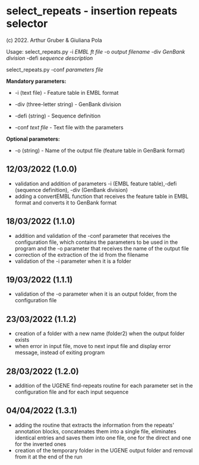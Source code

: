 # select_repeats - insertion repeats selector
(c) 2022. Arthur Gruber & Giuliana Pola

Usage: select_repeats.py -i *EMBL ft file* -o *output filename* -div *GenBank division* -defi *sequence description*

select_repeats.py -conf *parameters file*



**Mandatory parameters:**

- -i (text file) - Feature table in EMBL format

- -div (three-letter string) - GenBank division

- -defi (string) - Sequence definition

- -conf *text file* - Text file with the parameters

**Optional parameters:**
- -o (string) - Name of the output file (feature table in GenBank format)

## 12/03/2022 (1.0.0)
- validation and addition of parameters -i (EMBL feature table),-defi (sequence definition), -div (GenBank division)
- adding a convertEMBL function that receives the feature table in EMBL format and converts it to GenBank format

## 18/03/2022 (1.1.0)
- addition and validation of the -conf parameter that receives the configuration file, which contains the parameters to be used in the program and the -o parameter that receives the name of the output file
- correction of the extraction of the id from the filename
- validation of the -i parameter when it is a folder

## 19/03/2022 (1.1.1)
- validation of the -o parameter when it is an output folder, from the configuration file

## 23/03/2022 (1.1.2)
- creation of a folder with a new name (folder2) when the output folder exists
- when error in input file, move to next input file and display error message, instead of exiting program

## 28/03/2022 (1.2.0)
-  addition of the UGENE find-repeats routine for each parameter set in the configuration file and for each input sequence

## 04/04/2022 (1.3.1)
- adding the routine that extracts the information from the repeats' annotation blocks, concatenates them into a single file, eliminates identical entries and saves them into one file, one for the direct and one for the inverted ones
- creation of the temporary folder in the UGENE output folder and removal from it at the end of the run